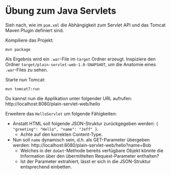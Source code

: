 # Übung zum Java Servlets

Sieh nach, wie im `pom.xml` die Abhängigkeit zum Servlet API und das Tomcat Maven Plugin definiert sind.

Kompiliere das Projekt:

    mvn package
    
Als Ergebnis wird ein `.war`-File im `target` Ordner erzeugt. 
Inspiziere den Ordner `target/plain-servlet-web-1.0-SNAPSHOT`, um die Anatomie eines `.war`-Files zu sehen.

Starte nun Tomcat:

    mvn tomcat7:run
    
Du kannst nun die Applikation unter folgender URL aufrufen: http://localhost:8080/plain-servlet-web/hello

Erweitere das `HelloServlet` um folgende Fähigkeiten:

- Anstatt HTML soll folgende JSON-Struktur zurückgegeben werden: `{ "greeting": "Hello", "name": "Jeff" }`. 
  - Achte auf den korrekten Content-Type.
- Nun soll `name` dynamisch sein, d.h. als GET-Parameter übergeben werden: http://localhost:8080/plain-servlet-web/hello?name=Bob
  - Welches in der `doGet`-Methode bereits verfügbare Objekt könnte die Information über den übermittelten Request-Parameter enthalten?
  - Ist der Parameter extrahiert, lässt er sich in die JSON-Struktur entsprechend einbetten.